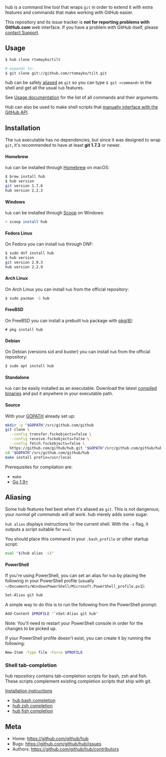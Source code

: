 hub is a command line tool that wraps `git` in order to extend it with extra
features and commands that make working with GitHub easier.

This repository and its issue tracker is **not for reporting problems with
GitHub.com** web interface. If you have a problem with GitHub itself, please
[contact Support](https://github.com/contact).

Usage
-----

``` sh
$ hub clone rtomayko/tilt

# expands to:
$ git clone git://github.com/rtomayko/tilt.git
```

hub can be safely [aliased](#aliasing) as `git` so you can type `$ git
<command>` in the shell and get all the usual `hub` features.

See [Usage documentation](https://hub.github.com/hub.1.html) for the list of all
commands and their arguments.

Hub can also be used to make shell scripts that [manually interface with the
GitHub API](https://hub.github.com/hub-api.1.html).

Installation
------------

The `hub` executable has no dependencies, but since it was designed to wrap
`git`, it's recommended to have at least **git 1.7.3** or newer.

#### Homebrew

`hub` can be installed through [Homebrew](https://docs.brew.sh/Installation) on macOS:

``` sh
$ brew install hub
$ hub version
git version 1.7.6
hub version 2.2.3
```

#### Windows

`hub` can be installed through [Scoop](http://scoop.sh/) on Windows:

``` sh
> scoop install hub
```

#### Fedora Linux

On Fedora you can install `hub` through DNF:

``` sh
$ sudo dnf install hub
$ hub version
git version 2.9.3
hub version 2.2.9
```

#### Arch Linux

On Arch Linux you can install `hub` from the official repository:

```sh
$ sudo pacman -S hub
```

#### FreeBSD

On FreeBSD you can install a prebuilt `hub` package with
[pkg(8)](http://man.freebsd.org/pkg/8):

```console
# pkg install hub
```

#### Debian

On Debian (versions sid and buster) you can install `hub` from the official repository:

```sh
$ sudo apt install hub
```

#### Standalone

`hub` can be easily installed as an executable. Download the latest
[compiled binaries](https://github.com/github/hub/releases) and put it anywhere
in your executable path.

#### Source

With your [GOPATH](https://github.com/golang/go/wiki/GOPATH) already set up:

```sh
mkdir -p "$GOPATH"/src/github.com/github
git clone \
  --config transfer.fsckobjects=false \
  --config receive.fsckobjects=false \
  --config fetch.fsckobjects=false \
  https://github.com/github/hub.git "$GOPATH"/src/github.com/github/hub
cd "$GOPATH"/src/github.com/github/hub
make install prefix=/usr/local
```

Prerequisites for compilation are:

* `make`
* [Go 1.9+](http://golang.org/doc/install)

Aliasing
--------

Some hub features feel best when it's aliased as `git`. This is not dangerous; your
_normal git commands will all work_. hub merely adds some sugar.

`hub alias` displays instructions for the current shell. With the `-s` flag, it
outputs a script suitable for `eval`.

You should place this command in your `.bash_profile` or other startup script:

``` sh
eval "$(hub alias -s)"
```

#### PowerShell

If you're using PowerShell, you can set an alias for `hub` by placing the
following in your PowerShell profile (usually
`~/Documents/WindowsPowerShell/Microsoft.PowerShell_profile.ps1`):

``` sh
Set-Alias git hub
```

A simple way to do this is to run the following from the PowerShell prompt:

``` sh
Add-Content $PROFILE "`nSet-Alias git hub"
```

Note: You'll need to restart your PowerShell console in order for the changes to be picked up.

If your PowerShell profile doesn't exist, you can create it by running the following:

``` sh
New-Item -Type file -Force $PROFILE
```

### Shell tab-completion

hub repository contains tab-completion scripts for bash, zsh and fish.
These scripts complement existing completion scripts that ship with git.

[Installation instructions](etc)

* [hub bash completion](https://github.com/github/hub/blob/master/etc/hub.bash_completion.sh)
* [hub zsh completion](https://github.com/github/hub/blob/master/etc/hub.zsh_completion)
* [hub fish completion](https://github.com/github/hub/blob/master/etc/hub.fish_completion)

Meta
----

* Home: <https://github.com/github/hub>
* Bugs: <https://github.com/github/hub/issues>
* Authors: <https://github.com/github/hub/contributors>
